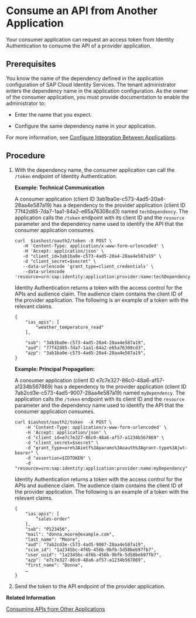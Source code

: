 <!-- loio9675b64bc8014f4282e49d0cd8ce60fa -->

# Consume an API from Another Application

Your consumer application can request an access token from Identity Authentication to consume the API of a provider application.



<a name="loio9675b64bc8014f4282e49d0cd8ce60fa__prereq_dj5_ws3_m1c"/>

## Prerequisites

You know the name of the dependency defined in the application configuration of SAP Cloud Identity Services. The tenant administrator enters the dependency name in the application configuration. As the owner of the consumer application, you must provide documentation to enable the administrator to:

-   Enter the name that you expect.

-   Configure the same dependency name in your application.


For more information, see [Configure Integration Between Applications](../Operation-Guide/configure-integration-between-applications-9ad7e80.md).



## Procedure

1.  With the dependency name, the consumer application can call the `/token` endpoint of Identity Authentication.

    **Example: Technical Communication**

    A consumer application \(client ID 3ab1ba0e-c573-4ad5-20a4-28aa4e587a19\) has a dependency to the provider application \(client ID 77f42d85-7da7-1aa1-84a2-e65a76308cd3\) named `techDependency`. The application calls the `/token` endpoint with its client ID and the `resource` parameter and the dependency name used to identify the API that the consumer application consumes.

    ```
    curl  $iashost/oauth2/token -X POST \
       -H 'Content-Type: application/x-www-form-urlencoded' \
       -H 'Accept: application/json' \
       -d "client_id=3ab1ba0e-c573-4ad5-20a4-28aa4e587a19" \
       -d "client_secret=$secret" \
       --data-urlencode 'grant_type=client_credentials' \
       --data-urlencode 'resource=urn:sap:identity:application:provider:name:techDependency'
    
    ```

    Identity Authentication returns a token with the access control for the APIs and audience claim. The audience claim contains the client ID of the provider application. The following is an example of a token with the relevant claims.

    ```
    {
        "ias_apis": [
            "weather_temperature_read"
        ],
    
        "sub": "3ab1ba0e-c573-4ad5-20a4-28aa4e587a19",
        "aud": "77f42d85-7da7-1aa1-84a2-e65a76308cd3",
        "azp": "3ab1ba0e-c573-4ad5-20a4-28aa4e587a19",
    }
    ```

    **Example: Principal Propagation:**

    A consumer application \(client ID e7c7e327-86c0-48a6-af57-a1234b567869\) has a dependency to the provider application \(client ID 7ab2cd3e-c573-4ad5-9007-28aa4e587a19\) named `myDependency`. The application calls the `/token` endpoint with its client ID and the `resource` parameter and the dependency name used to identify the API that the consumer application consumes.

    ```
    curl $iashost/oauth2/token  -X POST \
        -H 'Content-Type: application/x-www-form-urlencoded' \
        -H 'Accept: application/json' \
        -d "client_id=e7c7e327-86c0-48a6-af57-a1234b567869" \
        -d "client_secret=$secret" \
        -d "grant_type=urn%3Aietf%3Aparams%3Aoauth%3Agrant-type%3Ajwt-bearer" \
        -d "assertion=$IDTOKEN" \
        -d "resource=urn:sap:identity:application:provider:name:myDependency"
    ```

    Identity Authentication returns a token with the access control for the APIs and audience claim. The audience claim contains the client ID of the provider application. The following is an example of a token with the relevant claims.

    ```
    {
        "ias_apis": [
            "sales-order"
        ],   
        "sub": "P123456",
        "mail": "donna.moore@example.com",
        "last_name": "Moore",
        "aud": "7ab2cd3e-c573-4ad5-9007-28aa4e587a19", 
        "scim_id": "1a2345bc-4f6b-456b-9bfb-5d58beb97fb7",
        "user_uuid": "1a2345bc-4f6b-456b-9bfb-5d58beb97fb7",
        "azp": "e7c7e327-86c0-48a6-af57-a1234b567869",
        "first_name": "Donna",
        …
    }
    ```

2.  Send the token to the API endpoint of the provider application.


**Related Information**  


[Consuming APIs from Other Applications](consuming-apis-from-other-applications-29e204d.md "Applications sometimes need to propagate principals or have technical communication arrangements between them. To enable OpenID Connect (OIDC) applications to consume the APIs of other applications, the developer defines API permission groups for a provider application, which a consumer application can consume through a defined dependency.")

